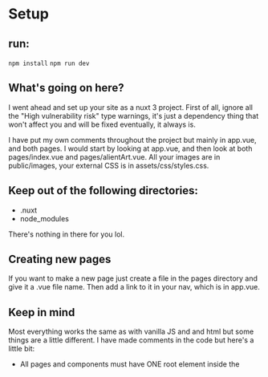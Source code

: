 # Setup

## run:

`npm install`
`npm run dev`

## What's going on here?

I went ahead and set up your site as a nuxt 3 project. First of all, ignore all the "High vulnerability risk" type warnings, it's just a dependency thing that won't affect you and will be 
fixed eventually, it always is.

I have put my own comments throughout the project but mainly in app.vue, and both pages. I would start by looking at app.vue, and then look at both pages/index.vue and pages/alientArt.vue. All your images are in public/images, your external CSS is in assets/css/styles.css.

## Keep out of the following directories:
- .nuxt
- node_modules

There's nothing in there for you lol. 

## Creating new pages

If you want to make a new page just create a file in the pages directory and give it a .vue file name. Then add a link to it in your nav, which is in app.vue. 

## Keep in mind

Most everything works the same as with vanilla JS and and html but some things are a little different. I have made comments in the code but here's a little bit:

- All pages and components must have ONE root element inside the <template>
- Use @click="" instead of onclick="" 
- Instead of <a> use <NuxtLink> to make it super fast and cool
- When using AI to write code be sure to specify you are using Vue 3 with composition API and script setup syntax
- There are two and a half ways of writing Vue code. Originally it was "options api" and then "composition api" which was better but had to be wrapped in a setup function. and finally now you just add setup as an attribute in your script tag.
- Get used to using arrow functions, as it's really handy to have functions exist as a const when calling them from the DOM

```js
function regularFunction() {
    //
}

const arrowFunction = () => {

}
```